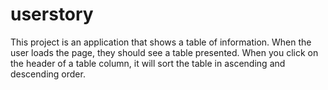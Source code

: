 # userstory
This project is  an application that shows a table of information. 
When the user loads the page, they should see a table presented. 
When you click on the header of a table column, it will sort the table in ascending and descending order.

